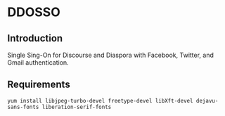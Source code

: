 # DDOSSO


## Introduction

Single Sing-On for Discourse and Diaspora with Facebook, Twitter, and
Gmail authentication.

## Requirements

```shell
yum install libjpeg-turbo-devel freetype-devel libXft-devel dejavu-sans-fonts liberation-serif-fonts
```
